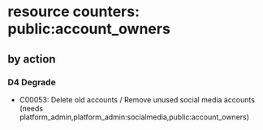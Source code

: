 # resource counters: public:account_owners

## by action


### D4 Degrade
* C00053: Delete old accounts / Remove unused social media accounts (needs platform_admin,platform_admin:socialmedia,public:account_owners)
